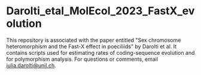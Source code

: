 # Darolti_etal_MolEcol_2023_FastX_evolution

This repository is associated with the paper entitled "Sex chromosome heteromorphism and the Fast-X effect in poeciliids" by Darolti et al. It contains scripts used for estimating rates of coding-sequence evolution and for polymorphism analysis. For questions or comments, email iulia.darolti@unil.ch.
